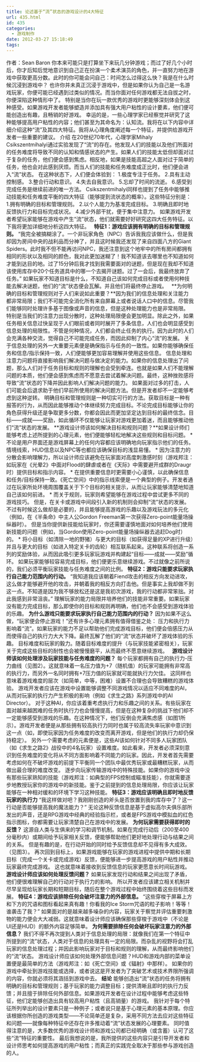 ```yaml
---
title: 论述基于“流”状态的游戏设计的4大特征
url: 435.html
id: 435
categories:
  - 游戏制作
date: 2012-03-27 15:18:49
tags:
---
```


作者：Sean Baron 你本来可能只是打算坐下来玩几分钟游戏；而过了好几个小时后，你才后知后觉地意识到自己正在扮演一个柔术演员的角色，并一直努力地在游戏中获取更高分数。此时的你可能会问自己：时间怎么过得这么快？我是在什么时候沉浸到游戏中？ 也许你并未真正沉浸于游戏中，但是如果你认为自己是一名游戏玩家，你便可能已经遇到过类似的情况。而当你面对任何游戏都无法自拔之时，你便深陷这种情形中了。 特别是当你在玩一款优秀的游戏时更能够深刻体会到这种感受。如果游戏开发者能够塑造并添加具有强大用户粘性的设计要素，他们便可能创造出有趣，且畅销的好游戏。 幸运的是，一些心理学家已经察觉并研究了这种能够提高用户粘性的内容；他们甚至为其命名为：认知流。我将在以下内容中详细介绍这种“流”及其四大特征。我将从心理角度阐述每一个特征，并提供给游戏开发者一些重要的建议。 介绍 在20世纪70年代，心理学家Mihaly Csikszentmihalyi通过实验发现了“流”的存在。他发现人们的技能以及他们所面对的任务难度将导致不同的认知和情感状态的产生。如果人们的技能太低但却面对过于复杂的任务，他们便会感到焦虑。相反地，如果是技能高超之人面对过于简单的任务，他也会对此感到厌烦。而当人们的技能和任务难度成正比时，他们便会进入“流”状态。 在这种状态下，人们便会体验到： 1.极度专注于任务。 2.具有主动控制感。 3.整合行动和意识。 4.失去自我意识。 5.忘却了时间的流逝。 6.感受到完成任务是继续前进的唯一方法。 Csikszentmihalyi同样也提到了任务中能够推动技能和任务难度平衡的四大特征（能够提到流状态的概率）。这些特征分别是： 1.拥有明确的目标和管理规则。 2.以个人能力为基准完成目标。 3.明确且即时地反馈执行力和目标完成状况。 4.减少外部干扰，便于集中注意力。 如果游戏开发者希望玩家能够在游戏中产生“流”状态，他们就需要好好研究这四大任务特征。以下我将更加详细地分析这四大特征。   **特征1：游戏应该拥有明确的目标和管理规则。** “我完全被搞糊涂了。一个非玩家角色（NPC）告诉我我应该做什么，但是我却因为房间中央的战利品而分神了，并且这时候我还发现了来自四面八方的Giant Spiders。此时我不但不能再访问NPC，我还注意到这个地牢中的所有房间都拥有相同的形状以及相同的颜色，我对此更加迷糊了！我不知道该去哪里也不知道如何才能到达目的地。过了15分钟后我才找到我需要面对的谜题，但是现在我却不知道该使用库存中20个任务道具中的哪一个去揭开谜题。过了一会后，我最终放弃了任务。” 如果玩家不知道目标是什么，不知道自己该如何完成目标或者使用何种技能去解决谜题，他们的“流”状态便会瓦解。并且他们将最终停止游戏。   **为何明确的目标和管理规则对于人们来说如此重要？**因为我们的信息处理和关注能力都非常局限；我们不可能完全消化所有来自屏幕上或者说话人口中的信息。尽管我们能够同时处理许多基于图像或声音的信息，但是这种处理能力也是非常局限。   特别是当我们的注意力出现分散时，这种处理局限便会更加明显。除此之外，如果任务相关信息过快呈现于人们眼前或者同时展开了多条信息，人们也会明显感受到信息处理的局限性。不管是何种情况，人们都会终止任务的执行。因为此时的人们会充满各种交流，觉得自己不可能完成任务，而因此抑制了内心“流”的发展。 关于信息处理的另外一大重要元素便是确保指示与任务的一致性。如果你能够确保任务和信息/指示保持一致，人们便能够更加容易理解并使用这些信息。 信息处理和注意力问题将直接影响我们解决问题与做决定的能力。如果你的信息处理出了问题，那么人们对于任务目标和规则的理解也会受到牵连。也就是如果人们不能理解问题的本质，他们便会感到焦虑而不愿意去尝试着解决问题。最终，这种挫败感将导致“流”状态的下降并因此影响人们解决问题的能力。 如果面对过多的打击，人们可能会后退求助于他们早前所使用的解决问题方法。但是开发者却不一定能够考虑到这种逆转。 明确目标和管理规则是一种切实可行的方法。获取目标是一种有报答的行为，从而因此能够推动个体继续努力完成目标。不论完成目标能够让你的角色获得升级还是争取更多分数，你都会因此而更加坚定达到目标的最终信念。目标——成就——奖励，如此循环不仅能够让玩家对游戏更加着迷，而且能够推动他们“流”状态的发展。 **游戏设计师该如何解决目标和规则问题？**如果设计师们能够考虑上述所提到的心理元素，他们便能够轻松地解决这些规则和目标问题。 \* 不论是用户界面还是游戏屏幕上的任何内容都应该明确地向玩家指示他们的任务。情境线索，HUD信息以及NPC等也都应该确保目标的浅显易懂。 * 因为注意力的分散会影响理解力，所以设计师应该避免在玩家面对高度刺激感时刻（游戏邦注：如玩家在《光晕2》中面对Flood的肆虐或者在《天际》中需要避开成群的Draugr时）提供目标和指示内容。 * 在提供重要信息时更需要小心谨慎，以此确保信息和任务/目标保持一致。《死亡空间》中的指示线索便是一个典型的例子。开发者通过在玩家所处环境周围覆盖关于下个目标的相关提示，从而让玩家能够清楚地知道自己该如何前进。 * 而关于规则，玩家则希望能够在游戏过程中尝试更多不同的游戏技巧。 但是，在关卡或游戏中间段引入新的机制则会抑制“流”状态的发展。不过有时候这么做却是必要的，并且能够提高游戏的乐趣以及游戏玩法的多元化（例如，在《半条命》中主人公Gordon Freeman第一次获得Zero-point能量场操纵器时）。 但是当你提供新技能给玩家时，你还需要谨慎地面对如何培养他们使用新技能的问题（例如，当Gordon使用Zero-point能量场操纵器去追赶Dog时）的。 * 将小目标（如清除一地的野猪）与更大的目标（如获得足量的XP进行升级）并且与更大的目标（如进入特定关卡的齿轮）相互联系起来。这种联系将创造一系列的奖励体验，从而因此吸引更多玩家玩游戏并构建起“目标——成就——奖励”循环。 如果玩家能够较容易完成目标，他们便更乐意继续游戏。不过就像之前所说的，我们必须平衡玩家技能与任务难度之间的比例。 **特征2：游戏只能要求玩家执行自己能力范围内的行动。** “我知道我应该朝着Fiend攻击的相反方向发动进攻，这么做才能够避开他的攻击，并朝着我的相反方向打击他。但是事实上我却做不到这一点。不知道是因为我不够放松还是这是我初次游戏，我的行动都非常笨拙。对此我感到非常沮丧。” 理解玩家的能力局限并培养他们的技能非常重要。如果玩家没有能力完成目标，那么即使你的目标和规则再明确，他们也不会感受到游戏体验的乐趣。 **为什么游戏只能要求玩家执行自己能力范围内的行动？** 因为如果不这么做，“玩家便会停止游戏！”还有许多心理元素拥有值得借鉴之处： 压力和执行力影响着“流”。如果玩家的能力不足以帮助他们完成游戏目标，他们便会倍感压力从而使得自己的执行力大大下降。最终瓦解了他们的“流”状态并破坏了游戏体验的乐趣。 目标难度和玩家的毅力。随着目标难度的提升（与玩家技能紧密相关），玩家关于完成这些目标的耐性也会被慢慢磨平，从而最终不愿意继续游戏。   **游戏设计师该如何处理涉及玩家技能与任务难度的问题？** 每个玩家都拥有自己的执行力-压力曲线（见图2）。这就意味着一名压力值为+7（随机值）的玩家可能拥有非常高的执行力，而另外一名同时拥有+7压力值的玩家就可能就执行力欠佳。 这同样也意味着游戏难度的层次（如简单，中等，困难）设置不合理也会导致糟糕的游戏体验。 游戏开发者应该在游戏中设置能够调整不同游戏情况以适应不同难度的AI，从而对玩家的执行力产生积极的影响（例如《求生之路》系列游戏中的AI Director）。 对于这种AI，你应该着重考虑执行力和乐趣之间的关系。有些玩家在面对越来越困难的任务时执行力也会慢慢提高，但是在这种复杂的挑战下他们却不一定能够感受到游戏的乐趣。在这种情况下，他们反倒会充满焦虑感（如图1所示）。游戏开发者便是从那些拥有较高执行力同时也属于较高流失率玩家中意识到这一点（如，即使玩家因为任务难度的改变而离开游戏，但是他们的执行力却仍保持稳定）。 另外一个需要考虑的元素便是，这些AI该如何针对不同多人玩家团队（如《求生之路2》战役中的4名玩家）设置难度。如此看来，开发者必须深刻意识到任务难度的变化将从不同方面影响着不同能力的玩家。因此，开发者首先需要考虑如何在不破坏游戏的前提下平衡同一个团队中最优秀玩家或最糟糕玩家，从而做出最合理的难度改变。 逐步向玩家传输游戏中的特殊技能。如果你的游戏中没有那些玩家熟知的技能（游戏邦注：如典型的FPS控制或瞄准技能），你就需要逐步地教授玩家你的游戏中的新技能。鉴于之前提到的信息处理局限，你应该让玩家能够在一种相对缓和的环境下学习这种技能。 **特征3：游戏应该明确且即时地反馈玩家的执行力** “我这样做对吧？我刚刚创造的斧头是否放置到我的库存中了？这一行动是否能够提高我的魔法能力？” 无论这种反馈信息是基于虚拟高尔夫俱乐部所发出的声音，还是RPG游戏中经典的经验指示栏，或者是FPS游戏中模拟血的红色指示图标，你都需要让玩家清楚自己在游戏中的发展。 **为何玩家需要获得即时的反馈？** 这源自人类与生俱来的学习和调节机制。如果在完成行动后（200至400分毫秒内）或期间给予玩家相关反馈，便能够帮助他们更好地处理行动与结果之间的关系。 但是有趣的是，在行动开始的同时给予反馈信息却不见得有多大成效。（见图3）。 再次回到目标上，如果游戏能够在玩家的游戏进程中提供中期和长期目标（完成一个关卡或完成游戏）反馈，便能够进一步提高游戏的用户粘性并推动玩家最终完成游戏。 这也就意味着接收到反馈信息的玩家更愿意长时间玩游戏。   **游戏设计师应该如何处理反馈问题？** 如果玩家发现行动和结果之间出现了矛盾，他们便很难理解自己的行动对于执行力的影响。 所以开发者应该建立相关机制并尽早呈现给玩家长期和短期目标，随后在整个游戏过程中始终围绕着这些目标而发展。 **特征4：游戏应该排除任何会破坏注意力的外部信息。** “这些穿梭于屏幕上方和下方的咒语和图标看起来真有趣！你看我的Ice Storm咒语的粒子影响！等等！谁袭击了我？” 如果面对的是越来越多噪杂的内容，玩家关于察觉并评估重要刺激物的能力便会大大减弱。这就意味着设计师应该确保那些穿梭于游戏中（不论是UI还是HUD）的额外内容足够简单。 **为何需要排除任何会破坏玩家注意力的外部信息？** 我们不得不再次提到人类对于信息处理的局限：就像我们在第一个特征中所提到的“流”状态，人类对于信息的处理具有一定的局限。而杂乱的视野将会打乱玩家的信息处理过程；并因此影响玩家对于目标和规则的理解，从而最终影响他们的“流”状态。 游戏设计师应该如何处理外部信息问题？HUD和游戏内部的菜单设置便是最简单的方法（游戏邦注：如《死亡空间》或《辐射》中那样）。 如果你的游戏中牵扯到游戏技能或选择，或者说这是开发者为了突破艺术或技术界限所强调的内容，你就必须将其涵括到游戏中去。 **结论** 能够创造出“流”状态的任务将拥有明确的目标和管理规则；基于玩家的能力调整目标；提供清晰且即时的执行力反馈；并且擅于排除任何外部信息。如果游戏开发者在设计过程中能够考虑这些特征，他们定能够创造出具有较高用户粘性（且高销量）的游戏。 我针对于每个特征所列举出的设计要素只是一种例子；或者说只是基于心理元素的基本原理。你应该根据你所创造的游戏类型——不论简单还是复杂，采用不同方法去应对这些特征和问题——就像每种特征中还存在许多推动着“流”状态发展的心理要素。 同时值得注意的是，大多数优秀的游戏设计师和游戏公司都已经明确（或含蓄）认可了这些“流”特征的重要性。 最后我想说的是，我所提供的这些内容只是引导开发者和设计师思考如何提高游戏的用户粘性；而真正的实践完全取决于那些参与游戏创造的人。